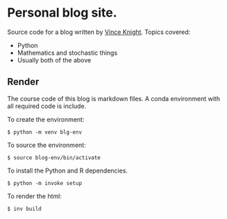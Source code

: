 # Personal blog site.

Source code for a blog written by [Vince Knight](@drvinceknight). Topics
covered:

- Python
- Mathematics and stochastic things
- Usually both of the above

## Render

The course code of this blog is markdown files. A conda environment with all
required code is include.

To create the environment:

```
$ python -m venv blg-env
```

To source the environment:

```
$ source blog-env/bin/activate
```

To install the Python and R dependencies.

```
$ python -m invoke setup
```

To render the html:

```
$ inv build
```
